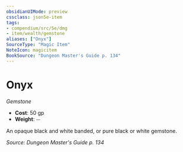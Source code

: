 ```yaml
---
obsidianUIMode: preview
cssclass: json5e-item
tags:
- compendium/src/5e/dmg
- item/wealth/gemstone
aliases: ["Onyx"]
SourceType: "Magic Item"
NoteIcon: magicitem
BookSource: "Dungeon Master's Guide p. 134"
---
```

# Onyx
*Gemstone*  

- **Cost**: 50 gp
- **Weight**: ⏤

An opaque black and white banded, or pure black or white gemstone.

*Source: Dungeon Master's Guide p. 134*